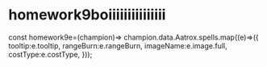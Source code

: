 # homework9boiiiiiiiiiiiiiii
const homework9e=(champion)=>
  champion.data.Aatrox.spells.map((e)=>({
     tooltip:e.tooltip,
    rangeBurn:e.rangeBurn,
      imageName:e.image.full,
    costType:e.costType,
}));
